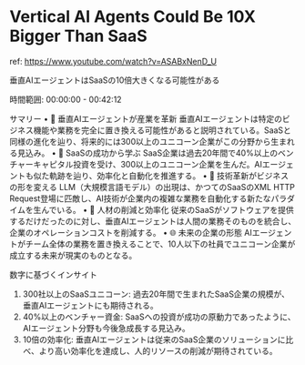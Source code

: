 # Vertical AI Agents Could Be 10X Bigger Than SaaS

ref: <https://www.youtube.com/watch?v=ASABxNenD_U>

垂直AIエージェントはSaaSの10倍大きくなる可能性がある

時間範囲: 00:00:00 - 00:42:12

サマリー
 • 🚀 垂直AIエージェントが産業を革新
垂直AIエージェントは特定のビジネス機能や業務を完全に置き換える可能性があると説明されている。SaaSと同様の進化を辿り、将来的には300以上のユニコーン企業がこの分野から生まれる見込み。
 • 💼 SaaSの成功から学ぶ
SaaS企業は過去20年間で40%以上のベンチャーキャピタル投資を受け、300以上のユニコーン企業を生んだ。AIエージェントも似た軌跡を辿り、効率化と自動化を推進する。
 • 🧩 技術革新がビジネスの形を変える
LLM（大規模言語モデル）の出現は、かつてのSaaSのXML HTTP Request登場に匹敵し、AI技術が企業内の複雑な業務を自動化する新たなパラダイムを生んでいる。
 • 🏢 人材の削減と効率化
従来のSaaSがソフトウェアを提供するだけだったのに対し、垂直AIエージェントは人間の業務そのものを統合し、企業のオペレーションコストを削減する。
 • 🌐 未来の企業の形態
AIエージェントがチーム全体の業務を置き換えることで、10人以下の社員でユニコーン企業が成立する未来が現実のものとなる。

数字に基づくインサイト

 1. 300社以上のSaaSユニコーン: 過去20年間で生まれたSaaS企業の規模が、垂直AIエージェントにも期待される。
 2. 40%以上のベンチャー資金: SaaSへの投資が成功の原動力であったように、AIエージェント分野も今後急成長する見込み。
 3. 10倍の効率化: 垂直AIエージェントは従来のSaaS企業のソリューションに比べ、より高い効率化を達成し、人的リソースの削減が期待されている。
